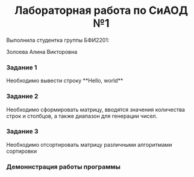 <h1 style="text-align: center;">Лабораторная работа по СиАОД №1</h1>

Выполнила студентка группы БФИ2201:

Золоева Алина Викторовна

<h3>Задание 1</h3>
Необходимо вывести строку **Hello, world**
  
<h3>Задание 2</h3>
Необходимо сформировать матрицу, вводятся значения количества строк и столбцов, а также диапазон для генерации чисел.
  
<h3>Задание 3</h3>
Необходимо отсортировать матрицу различными алгоритмами сортировки

<h3>Демоннстрация работы программы</h3>
